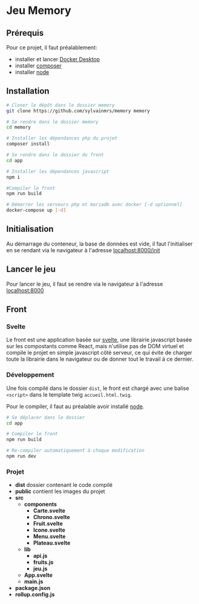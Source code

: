# Jeu Memory

## Prérequis

Pour ce projet, il faut préalablement:

- installer et lancer [Docker Desktop](https://www.docker.com/products/docker-desktop)
- installer [composer](https://getcomposer.org/)
- installer [node](https://nodejs.org/)

## Installation

```bash
# Cloner le dépôt dans le dossier memory
git clone https://github.com/sylvainmrs/memory memory

# Se rendre dans le dossier memory
cd memory

# Installer les dépendances php du projet
composer install

# Se rendre dans le dossier du front
cd app

# Installer les dépendances javascript
npm i

#Compiler le front
npm run build

# Démarrer les serveurs php et mariadb avec docker [-d optionnel]
docker-compose up [-d]
```

## Initialisation

Au démarrage du conteneur, la base de données est vide, il faut l'initialiser en se rendant via le navigateur à l'adresse [localhost:8000/init](http://localhost:8000/init)

## Lancer le jeu

Pour lancer le jeu, il faut se rendre via le navigateur à l'adresse [localhost:8000](http://localhost:8000)

## Front

### Svelte

Le front est une application basée sur [svelte](https://svelte.dev/), une librairie javascript basée sur les compostants comme React, mais n'utilise pas de DOM virtuel et compile le projet en simple javascript côté serveur, ce qui évite de charger toute la librairie dans le navigateur ou de donner tout le travail à ce dernier.

### Développement

Une fois compilé dans le dossier `dist`, le front est chargé avec une balise `<script>` dans le template twig `accueil.html.twig`.

Pour le compiler, il faut au préalable avoir installé [node](https://nodejs.org/).

```bash
# Se déplacer dans le dossier
cd app

# Compiler le front
npm run build

# Re-compiler automatiquement à chaque modification
npm run dev
```

### Projet

- **dist** dossier contenant le code compilé
- **public** contient les images du projet
- **src**
  - **components**
    - **Carte.svelte**
    - **Chrono.svelte**
    - **Fruit.svelte**
    - **Icone.svelte**
    - **Menu.svelte**
    - **Plateau.svelte**
  - **lib**
    - **api.js**
    - **fruits.js**
    - **jeu.js**
  - **App.svelte**
  - **main.js**
- **package.json**
- **rollup.config.js**
